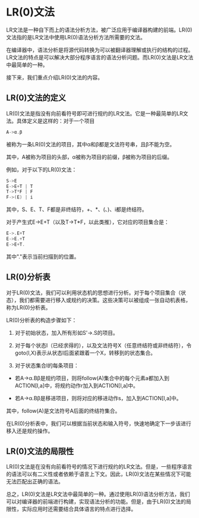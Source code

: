 # LR(0)文法
LR文法是一种自下而上的语法分析方法，被广泛应用于编译器构建的前端。LR(0)文法指的是LR文法中使用LR(0)语法分析方法所需要的文法。

在编译器中，语法分析是将源代码转换为可以被翻译器理解或执行的结构的过程。LR文法的特点是可以解决大部分程序语言的语法分析问题。而LR(0)文法是LR文法中最简单的一种。

接下来，我们重点介绍LR(0)文法的内容。

## LR(0)文法的定义
LR(0)文法是指没有向前看符号即可进行规约的LR文法。它是一种最简单的LR文法。具体定义是这样的：对于一个项目
```c
A->α.β
```

被称为一条LR(0)文法的项目，其中α和β都是文法符号串，且β不能为空。

其中，A被称为项目的头部，α被称为项目的前缀，β被称为项目的后缀。

例如，对于以下的LR(0)文法：
```c
S->E
E->E+T | T
T->T*F | F
F->(E) | i
```

其中，S、E、T、F都是非终结符，+、*、(、)、i都是终结符。

对于产生式E->E+T（以及T->T*F，以此类推），它对应的项目集合是：
```c
E->.E+T
E->E.+T
E->E+T.
```

其中"."表示当前扫描到的位置。

## LR(0)分析表
对于LR(0)文法，我们可以利用状态机的思想进行分析。对于每个项目集合（状态），我们都需要进行移入或规约的决策。这些决策可以被组成一张自动机表格，称为LR(0)分析表。

LR(0)分析表的构造步骤如下：

1. 对于初始状态，加入所有形如S'->.S的项目。

2. 对于每个状态I（已经求得的），以及文法符号X（任意终结符或非终结符），令goto(I,X)表示从状态I后面紧跟着一个X，转移到的状态集合。

3. 对于状态集合I的每条项目：

+ 若A->α.Bβ是规约项目，则将follow(A)集合中的每个元素a都加入到ACTION[I,a]中，将规约动作r加入到ACTION[I,a]中。

+ 若A->α.Bβ是移进项目，则将对应的移进动作s，加入到ACTION[I,a]中。

其中，follow(A)是文法符号A后面的终结符集合。

在LR(0)分析表中，我们可以根据当前状态和输入符号，快速地确定下一步该进行移入还是规约操作。

## LR(0)文法的局限性
LR(0)文法是在没有向前看符号的情况下进行规约的LR文法。但是，一些程序语言的语法可以有二义性或者依赖于语言上下文。因此，LR(0)文法在某些情况下可能无法匹配出正确的语法。

总之，LR(0)文法是LR文法中最简单的一种。通过使用LR(0)语法分析方法，我们可以对编译器的前端进行构建，实现语法分析的功能。但是，由于LR(0)文法的局限性，实际应用时还需要结合具体语言的特点进行选择。